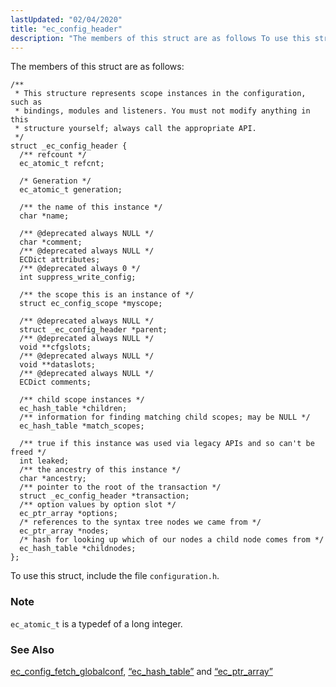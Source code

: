 ```yaml
---
lastUpdated: "02/04/2020"
title: "ec_config_header"
description: "The members of this struct are as follows To use this struct include the file configuration h ec atomic t is a typedef of a long integer ec config fetch globalconf Section 68 31 ec hash table and Section 68 40 ec ptr array..."
---
```


The members of this struct are as follows:

```
/**
 * This structure represents scope instances in the configuration, such as
 * bindings, modules and listeners. You must not modify anything in this
 * structure yourself; always call the appropriate API.
 */
struct _ec_config_header {
  /** refcount */
  ec_atomic_t refcnt;

  /* Generation */
  ec_atomic_t generation;

  /** the name of this instance */
  char *name;

  /** @deprecated always NULL */
  char *comment;
  /** @deprecated always NULL */
  ECDict attributes;
  /** @deprecated always 0 */
  int suppress_write_config;

  /** the scope this is an instance of */
  struct ec_config_scope *myscope;

  /** @deprecated always NULL */
  struct _ec_config_header *parent;
  /** @deprecated always NULL */
  void **cfgslots;
  /** @deprecated always NULL */
  void **dataslots;
  /** @deprecated always NULL */
  ECDict comments;

  /** child scope instances */
  ec_hash_table *children;
  /** information for finding matching child scopes; may be NULL */
  ec_hash_table *match_scopes;

  /** true if this instance was used via legacy APIs and so can't be freed */
  int leaked;
  /** the ancestry of this instance */
  char *ancestry;
  /** pointer to the root of the transaction */
  struct _ec_config_header *transaction;
  /** option values by option slot */
  ec_ptr_array *options;
  /* references to the syntax tree nodes we came from */
  ec_ptr_array *nodes;
  /* hash for looking up which of our nodes a child node comes from */
  ec_hash_table *childnodes;
};
```

To use this struct, include the file `configuration.h`.

### Note

`ec_atomic_t` is a typedef of a long integer.

### <a name="idp45981536"></a> See Also

[ec_config_fetch_globalconf](/momentum/3/3-api/apis-ec-config-fetch-globalconf), [“ec_hash_table”](/momentum/3/3-api/structs-ec-hash-table) and [“ec_ptr_array”](/momentum/3/3-api/structs-ec-ptr-array)